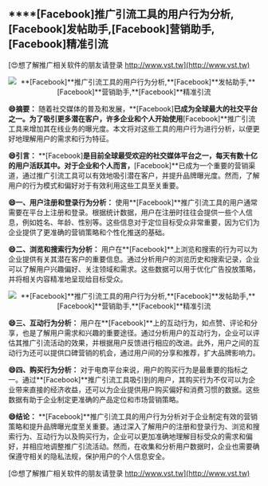 ## ****[Facebook]**推广引流工具的用户行为分析,**[Facebook]**发帖助手,**[Facebook]**营销助手,**[Facebook]**精准引流**

[😍想了解推广相关软件的朋友请登录 http://www.vst.tw](http://www.vst.tw)

 <center><img src="https://vst.tw/MP4/tuiguang/png/8.png" alt="**[Facebook]**推广引流工具的用户行为分析,**[Facebook]**发帖助手,**[Facebook]**营销助手,**[Facebook]**精准引流"></center>

**😄摘要：**
随着社交媒体的普及和发展，**[Facebook]**已成为全球最大的社交平台之一。为了吸引更多潜在客户，许多企业和个人开始使用**[Facebook]**推广引流工具来增加其在线业务的曝光度。本文将对这些工具的用户行为进行分析，以便更好地理解用户的需求和行为特征。

**😄引言：**
**[Facebook]**是目前全球最受欢迎的社交媒体平台之一，每天有数十亿的用户活跃其中。对于企业和个人而言，**[Facebook]**已成为一个重要的营销渠道，通过推广引流工具可以有效地吸引潜在客户，并提升品牌曝光度。然而，了解用户的行为模式和偏好对于有效利用这些工具至关重要。

**😄一、用户注册和登录行为分析：**
使用**[Facebook]**推广引流工具的用户通常需要在平台上注册和登录。根据统计数据，用户在注册时往往会提供一些个人信息，例如姓名、年龄、性别等。这些信息对于定位目标受众非常重要，因为它们为企业提供了更准确的营销策略和个性化推送的基础。

**😄二、浏览和搜索行为分析：**
用户在**[Facebook]**上浏览和搜索的行为可以为企业提供有关其潜在客户的重要信息。通过分析用户的浏览历史和搜索记录，企业可以了解用户兴趣偏好、关注领域和需求。这些数据可以用于优化广告投放策略，并将相关内容精准地呈现给目标受众。

 <center><img src="https://vst.tw/MP4/tuiguang/png/2.png" alt="**[Facebook]**推广引流工具的用户行为分析,**[Facebook]**发帖助手,**[Facebook]**营销助手,**[Facebook]**精准引流"></center>

**😄三、互动行为分析：**
用户在**[Facebook]**上的互动行为，如点赞、评论和分享，也是了解用户需求和兴趣的重要途径。通过分析用户的互动行为，企业可以评估其推广引流活动的效果，并根据用户反馈进行相应的改进。此外，用户之间的互动行为还可以提供口碑营销的机会，通过用户间的分享和推荐，扩大品牌影响力。

**😄四、购买行为分析：**
对于电商平台来说，用户的购买行为是最重要的指标之一。通过**[Facebook]**推广引流工具吸引到的用户，其购买行为不仅可以为企业带来直接的经济收益，还可以为企业提供用户购买偏好和消费习惯的数据。这些数据有助于企业制定更准确的产品定位和市场营销策略。

**😄结论：**
**[Facebook]**推广引流工具的用户行为分析对于企业制定有效的营销策略和提升品牌曝光度至关重要。通过深入了解用户的注册和登录行为、浏览和搜索行为、互动行为以及购买行为，企业可以更加准确地理解目标受众的需求和偏好，并相应地调整推广引流活动。然而，在收集和分析用户数据时，企业也需要确保遵守相关的隐私法规，保护用户的个人信息安全。

[😍想了解推广相关软件的朋友请登录 http://www.vst.tw](http://www.vst.tw)



